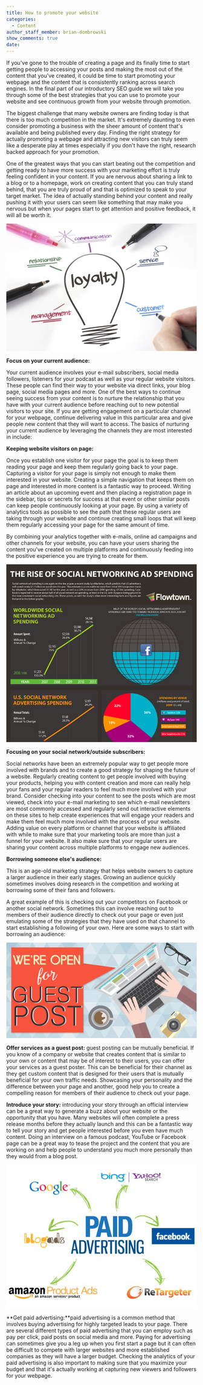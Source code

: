 ```yaml
---
title: How to promote your website
categories:
  - Content
author_staff_member: brian-dombrowski
show_comments: true
date:
---
```



If you've gone to the trouble of creating a page and its finally time to start getting people to accessing your posts and making the most out of the content that you've created, it could be time to start promoting your webpage and the content that is consistently ranking across search engines. In the final part of our introductory SEO guide we will take you through some of the best strategies that you can use to promote your website and see continuous growth from your website through promotion.

The biggest challenge that many website owners are finding today is that there is too much competition in the market. It's extremely daunting to even consider promoting a business with the sheer amount of content that's available and being published every day. Finding the right strategy for actually promoting a webpage and attracting new visitors can truly seem like a desperate play at times especially if you don't have the right, research backed approach for your promotion.

One of the greatest ways that you can start beating out the competition and getting ready to have more success with your marketing effort is truly feeling confident in your content. If you are nervous about sharing a link to a blog or to a homepage, work on creating content that you can truly stand behind, that you are truly proud of and that is optimized to speak to your target market. The idea of actually standing behind your content and really pushing it with your users can seem like something that may make you nervous but when your pages start to get attention and positive feedback, it will all be worth it.

![](/uploads/versions/customer-loyalty-bulb---x----1600-1066x---.jpg)

**Focus on your current audience:**

Your current audience involves your e-mail subscribers, social media followers, listeners for your podcast as well as your regular website visitors. These people can find their way to your website via direct links, your blog page, social media pages and more. One of the best ways to continue seeing success from your content is to nurture the relationship that you have with your current audience before reaching out to new potential visitors to your site. If you are getting engagement on a particular channel for your webpage, continue delivering value in this particular area and give people new content that they will want to access. The basics of nurturing your current audience by leveraging the channels they are most interested in include:

**Keeping website visitors on page:**

Once you establish one visitor for your page the goal is to keep them reading your page and keep them regularly going back to your page. Capturing a visitor for your page is simply not enough to make them interested in your website. Creating a simple navigation that keeps them on page and interested in more content is a fantastic way to proceed. Writing an article about an upcoming event and then placing a registration page in the sidebar, tips or secrets for success at that event or other similar posts can keep people continuously looking at your page. By using a variety of analytics tools as possible to see the path that these regular users are taking through your website and continue creating small loops that will keep them regularly accessing your page for the same amount of time.

By combining your analytics together with e-mails, online ad campaigns and other channels for your website, you can have your users sharing the content you've created on multiple platforms and continuously feeding into the positive experience you are trying to create for them.

![](/uploads/versions/ft0010-rise-of-social-net-ad-spending---x----897-835x---.png)

**Focusing on your social network/outside subscribers:**

Social networks have been an extremely popular way to get people more involved with brands and to create a good strategy for shaping the future of a website. Regularly creating content to get people involved with buying your products, helping you with content creation and more can really help your fans and your regular readers to feel much more involved with your brand. Consider checking into your content to see the posts which are most viewed, check into your e-mail marketing to see which e-mail newsletters are most commonly accessed and regularly send out interactive elements on these sites to help create experiences that will engage your readers and make them feel much more involved with the process of your website. Adding value on every platform or channel that your website is affiliated with while to make sure that your marketing tools are more than just a funnel for your website. It also make sure that your regular users are sharing your content across multiple platforms to engage new audiences.

**Borrowing someone else's audience:**

This is an age-old marketing strategy that helps website owners to capture a larger audience in their early stages. Growing an audience quickly sometimes involves doing research in the competition and working at borrowing some of their fans and followers.

A great example of this is checking out your competitors on Facebook or another social network. Sometimes this can involve reaching out to members of their audience directly to check out your page or even just emulating some of the strategies that they have used on that channel to start establishing a following of your own. Here are some ways to start with borrowing an audience:

![](/uploads/versions/write-a-guest-post---x----1024-512x---.jpg)

**Offer services as a guest post:** guest posting can be mutually beneficial. If you know of a company or website that creates content that is similar to your own or content that may be of interest to their users, you can offer your services as a guest poster. This can be beneficial for their channel as they get custom content that is designed for their users that is mutually beneficial for your own traffic needs. Showcasing your personality and the difference between your page and another, good help you to create a compelling reason for members of their audience to check out your page.

**Introduce your story:** introducing your story through an official interview can be a great way to generate a buzz about your website or the opportunity that you have. Many websites will often complete a press release months before they actually launch and this can be a fantastic way to tell your story and get people interested before you even have much content. Doing an interview on a famous podcast, YouTube or Facebook page can be a great way to tease the project and the content that you are working on and help people to understand you much more personally than they would from a blog post.

![](/uploads/versions/learn-about-paid-advertising---x----600-450x---.jpg)

**Get paid advertising:**paid advertising is a common method that involves buying advertising for highly targeted leads to your page. There are several different types of paid advertising that you can employ such as pay per click, paid posts on social media and more. Paying for advertising can sometimes give you a leg up when you first start a page but it can often be difficult to compete with larger websites and more established companies as they will have a larger budget. Checking the analytics of your paid advertising is also important to making sure that you maximize your budget and that it's actually working at capturing new viewers and followers for your webpage.